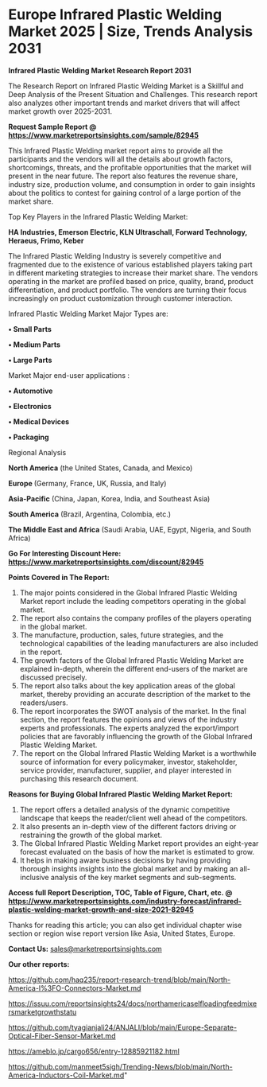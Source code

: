  # Europe Infrared Plastic Welding Market 2025 | Size, Trends Analysis 2031

<strong>Infrared Plastic Welding Market Research Report 2031</strong>

The Research Report on Infrared Plastic Welding Market is a Skillful and Deep Analysis of the Present Situation and Challenges. This research report also analyzes other important trends and market drivers that will affect market growth over 2025-2031.

<strong>Request Sample Report @ <a href=https://www.marketreportsinsights.com/sample/82945>https://www.marketreportsinsights.com/sample/82945</a></strong>

This Infrared Plastic Welding market report aims to provide all the participants and the vendors will all the details about growth factors, shortcomings, threats, and the profitable opportunities that the market will present in the near future. The report also features the revenue share, industry size, production volume, and consumption in order to gain insights about the politics to contest for gaining control of a large portion of the market share.

Top Key Players in the Infrared Plastic Welding Market:

<strong>HA Industries, Emerson Electric, KLN Ultraschall, Forward Technology, Heraeus, Frimo, Keber</strong>

The Infrared Plastic Welding Industry is severely competitive and fragmented due to the existence of various established players taking part in different marketing strategies to increase their market share. The vendors operating in the market are profiled based on price, quality, brand, product differentiation, and product portfolio. The vendors are turning their focus increasingly on product customization through customer interaction.

Infrared Plastic Welding Market Major Types are:

<strong>• Small Parts

• Medium Parts

• Large Parts</strong>

Market Major end-user applications :

<strong>• Automotive

• Electronics

• Medical Devices

• Packaging</strong>

Regional Analysis

</u><strong><b>North America</b></strong> (the United States, Canada, and Mexico)

<strong><b>Europe </b></strong>(Germany, France, UK, Russia, and Italy)

<strong><b>Asia-Pacific</b></strong> (China, Japan, Korea, India, and Southeast Asia)

<strong><b>South America</b></strong> (Brazil, Argentina, Colombia, etc.)

<strong><b>The Middle East and Africa</b></strong> (Saudi Arabia, UAE, Egypt, Nigeria, and South Africa)

<strong>Go For Interesting Discount Here: <a href=https://www.marketreportsinsights.com/discount/82945>https://www.marketreportsinsights.com/discount/82945</a></strong>

<strong>Points Covered in The Report:</strong>
<ol>
  <li>The major points considered in the Global Infrared Plastic Welding Market report include the leading competitors operating in the global market.</li>
  <li>The report also contains the company profiles of the players operating in the global market.</li>
  <li>The manufacture, production, sales, future strategies, and the technological capabilities of the leading manufacturers are also included in the report.</li>
  <li>The growth factors of the Global Infrared Plastic Welding Market are explained in-depth, wherein the different end-users of the market are discussed precisely.</li>
  <li>The report also talks about the key application areas of the global market, thereby providing an accurate description of the market to the readers/users.</li>
  <li>The report incorporates the SWOT analysis of the market. In the final section, the report features the opinions and views of the industry experts and professionals. The experts analyzed the export/import policies that are favorably influencing the growth of the Global Infrared Plastic Welding Market.</li>
  <li>The report on the Global Infrared Plastic Welding Market is a worthwhile source of information for every policymaker, investor, stakeholder, service provider, manufacturer, supplier, and player interested in purchasing this research document.</li>
</ol>
<strong>Reasons for Buying Global Infrared Plastic Welding Market Report:</strong>

<ol>
  <li>The report offers a detailed analysis of the dynamic competitive landscape that keeps the reader/client well ahead of the competitors.</li>
  <li>It also presents an in-depth view of the different factors driving or restraining the growth of the global market.</li>
  <li>The Global Infrared Plastic Welding Market report provides an eight-year forecast evaluated on the basis of how the market is estimated to grow.</li>
  <li>It helps in making aware business decisions by having providing thorough insights insights into the global market and by making an all-inclusive analysis of the key market segments and sub-segments.</li>
</ol>
<strong>Access full Report Description, TOC, Table of Figure, Chart, etc. @ <a href=https://www.marketreportsinsights.com/industry-forecast/infrared-plastic-welding-market-growth-and-size-2021-82945>https://www.marketreportsinsights.com/industry-forecast/infrared-plastic-welding-market-growth-and-size-2021-82945</a></strong>


Thanks for reading this article; you can also get individual chapter wise section or region wise report version like Asia, United States, Europe.

<strong>Contact Us:</strong>
sales@marketreportsinsights.com

<strong>Our other reports:</strong>

<a href=https://github.com/haq235/report-research-trend/blob/main/North-America-I%3FO-Connectors-Market.md>https://github.com/haq235/report-research-trend/blob/main/North-America-I%3FO-Connectors-Market.md</a>

<a href=https://issuu.com/reportsinsights24/docs/northamericaselfloadingfeedmixersmarketgrowthstatu>https://issuu.com/reportsinsights24/docs/northamericaselfloadingfeedmixersmarketgrowthstatu</a>

<a href=https://github.com/tyagianjali24/ANJALI/blob/main/Europe-Separate-Optical-Fiber-Sensor-Market.md>https://github.com/tyagianjali24/ANJALI/blob/main/Europe-Separate-Optical-Fiber-Sensor-Market.md</a>

<a href=https://ameblo.jp/cargo656/entry-12885921182.html>https://ameblo.jp/cargo656/entry-12885921182.html</a>

<a href=https://github.com/manmeet5sigh/Trending-News/blob/main/North-America-Inductors-Coil-Market.md>https://github.com/manmeet5sigh/Trending-News/blob/main/North-America-Inductors-Coil-Market.md</a>"
